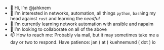 - 👋 Hi, I’m @jahknem
- 👀 I’m interested in networks, automation, all things `python`, `bash`ing my head against `rust` and learning the _needful_
- 🌱 I’m currently learning network automation with ansible and napalm
- 💞️ I’m looking to collaborate on all of the above
- 📫 How to reach me: Probably via mail, but it may sometimes take me a day or two to respond. Have patience: jan ( at ) kuehnemund ( dot ) io

<!---
jahknem/jahknem is a ✨ special ✨ repository because its `README.md` (this file) appears on your GitHub profile.
You can click the Preview link to take a look at your changes.
--->
